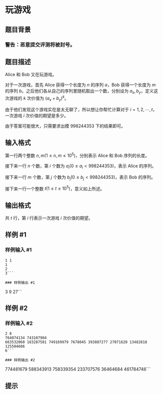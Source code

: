 # 玩游戏

## 题目背景

### 警告：恶意提交评测将被封号。

## 题目描述

Alice 和 Bob 又在玩游戏。

对于一次游戏，首先 Alice 获得一个长度为 $n$ 的序列 $a$，Bob 获得一个长度为 $m$ 的序列 $b$。之后他们各从自己的序列里随机取出一个数，分别设为 $a_x, b_y$，定义这次游戏的 $k$ 次价值为 $(a_x + b_y)^k$。

由于他们发现这个游戏实在是太无聊了，所以想让你帮忙计算对于 $i = 1, 2, \cdots, t$，一次游戏 $i$ 次价值的期望是多少。

由于答案可能很大，只需要求出模 $998244353$ 下的结果即可。

## 输入格式

第一行两个整数 $n, m(1 \leq n, m \leq 10^5)$，分别表示 Alice 和 Bob 序列的长度。

接下来一行 $n$ 个数，第 $i$ 个数为 $a_i(0 \leq a_i < 998244353)$，表示 Alice 的序列。

接下来一行 $m$ 个数，第 $j$ 个数为 $b_j(0 \leq b_j < 998244353)$，表示 Bob 的序列。

接下来一行一个整数 $t(1 \leq t \leq 10^5)$，意义如上所述。

## 输出格式

共 $t$ 行，第 $i$ 行表示一次游戏 $i$ 次价值的期望。

## 样例 #1

### 样例输入 #1
```
1 1
1
2
3```

### 样例输出 #1

```
3
9
27```

## 样例 #2

### 样例输入 #2
```
2 8
764074134 743107904
663532060 183287581 749169979 7678045 393887277 27071620 13482818 125504606
6```

### 样例输出 #2

```
774481679
588343913
758339354
233707576
36464684
461784746```

## 提示


